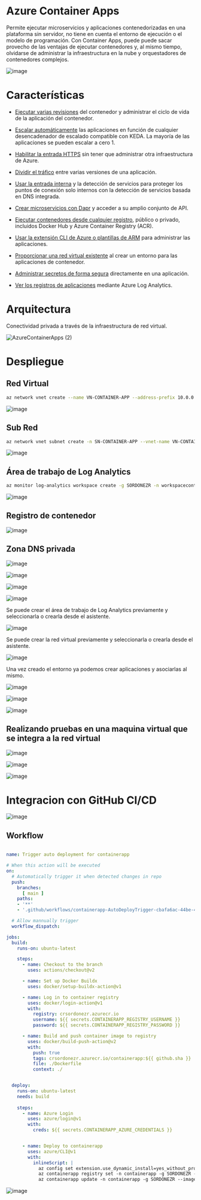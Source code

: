 # Azure Container Apps

Permite ejecutar microservicios y aplicaciones contenedorizadas en una plataforma sin servidor, no tiene en cuenta el entorno de ejecución o el modelo de programación. Con Container Apps, puede puede sacar provecho de las ventajas de ejecutar contenedores y, al mismo tiempo, olvidarse de administrar la infraestructura en la nube y orquestadores de contenedores complejos.

![image](https://user-images.githubusercontent.com/17581842/179627943-0f43598b-e6cb-4fd5-89de-12a155109e50.png)

# Características

- [Ejecutar varias revisiones](https://docs.microsoft.com/es-mx/azure/container-apps/application-lifecycle-management) del contenedor y administrar el ciclo de vida de la aplicación del contenedor.

- [Escalar automáticamente](https://docs.microsoft.com/es-mx/azure/container-apps/scale-app) las aplicaciones en función de cualquier desencadenador de escalado compatible con KEDA. La mayoría de las aplicaciones se pueden escalar a cero 1.

- [Habilitar la entrada HTTPS](https://docs.microsoft.com/es-mx/azure/container-apps/ingress?tabs=bash) sin tener que administrar otra infraestructura de Azure.

- [Dividir el tráfico](https://docs.microsoft.com/es-mx/azure/container-apps/revisions) entre varias versiones de una aplicación.

- [Usar la entrada interna](https://docs.microsoft.com/es-mx/azure/container-apps/connect-apps?tabs=bash) y la detección de servicios para proteger los puntos de conexión solo internos con la detección de servicios basada en DNS integrada.

- [Crear microservicios con Dapr](https://docs.microsoft.com/es-mx/azure/container-apps/microservices) y acceder a su amplio conjunto de API.

- [Ejecutar contenedores desde cualquier registro](https://docs.microsoft.com/es-mx/azure/container-apps/containers), público o privado, incluidos Docker Hub y Azure Container Registry (ACR).

- [Usar la extensión CLI de Azure o plantillas de ARM](https://docs.microsoft.com/es-mx/azure/container-apps/get-started?tabs=bash) para administrar las aplicaciones.

- [Proporcionar una red virtual existente](https://docs.microsoft.com/es-mx/azure/container-apps/vnet-custom?tabs=bash&pivots=azure-portal) al crear un entorno para las aplicaciones de contenedor.

- [Administrar secretos de forma segura](https://docs.microsoft.com/es-mx/azure/container-apps/manage-secrets?tabs=arm-template) directamente en una aplicación.

- [Ver los registros de aplicaciones](https://docs.microsoft.com/es-mx/azure/container-apps/monitor?tabs=bash) mediante Azure Log Analytics.

# Arquitectura

Conectividad privada a través de la infraestructura de red virtual.

![AzureContainerApps (2)](https://user-images.githubusercontent.com/17581842/179628279-0648eb25-5b03-4b47-91aa-a008eb29a0b8.png)


# Despliegue

## Red Virtual

```bash
az network vnet create --name VN-CONTAINER-APP --address-prefix 10.0.0.0/16 --resource-group SORDONEZR --subnet-name default
```

![image](https://user-images.githubusercontent.com/17581842/179633862-5050c6b9-1417-47e8-83a3-52ce20908b7f.png)

## Sub Red

```bash
az network vnet subnet create -n SN-CONTAINER-APP --vnet-name VN-CONTAINER-APP -g SORDONEZR --address-prefixes "10.0.0.0/23"
```

![image](https://user-images.githubusercontent.com/17581842/179634108-c7ea6019-94be-44de-8257-2075d9619bfd.png)

## Área de trabajo de Log Analytics

```bash
az monitor log-analytics workspace create -g SORDONEZR -n workspacecontainerapp -l eastus
```
![image](https://user-images.githubusercontent.com/17581842/179634583-b67886b6-2596-458f-8e30-6ccb6d436f76.png)

## Registro de contenedor

![image](https://user-images.githubusercontent.com/17581842/179634654-47b09896-fa31-489a-9ace-499fa6872621.png)

## Zona DNS privada

![image](https://user-images.githubusercontent.com/17581842/182390595-37b170b5-e40a-48c8-b419-8579236acde8.png)

![image](https://user-images.githubusercontent.com/17581842/179634763-3c1ecd42-4579-4726-9c27-565a11e2b642.png)

![image](https://user-images.githubusercontent.com/17581842/179634811-6633c767-8dc7-4622-817c-42f55f3c8297.png)


![image](https://user-images.githubusercontent.com/17581842/179631367-fb3e88f7-c308-4cdb-a1d2-70cbb0382570.png)

Se puede crear el área de trabajo de Log Analytics previamente y seleccionarla o crearla desde el asistente.

![image](https://user-images.githubusercontent.com/17581842/179631463-b696ae8b-2f38-4be0-a398-09677652674b.png)

Se puede crear la red virtual previamente y seleccionarla o crearla desde el asistente.

![image](https://user-images.githubusercontent.com/17581842/179631678-809d708b-9d53-4122-8c85-6a90599de7e9.png)

Una vez creado el entorno ya podemos crear aplicaciones y asociarlas al mismo.

![image](https://user-images.githubusercontent.com/17581842/179632290-3d6aca85-fc87-4a6a-bf65-826fbacacfef.png)

![image](https://user-images.githubusercontent.com/17581842/179632459-19626134-6691-4c79-9d55-dc315159527d.png)

![image](https://user-images.githubusercontent.com/17581842/179632587-973202cc-a278-42a9-9b09-0f538a376a5e.png)

## Realizando pruebas en una maquina virtual que se integra a la red virtual

![image](https://user-images.githubusercontent.com/17581842/179635126-f2eb7a3f-8e81-4ffc-9c7f-533c0fb1ed82.png)

![image](https://user-images.githubusercontent.com/17581842/179635013-0b4bc60e-e6ae-4c81-84d6-1c359dfbb512.png)

![image](https://user-images.githubusercontent.com/17581842/179635067-cebd9ab4-8cc4-4a92-b538-197f59aa96aa.png)


# Integracion con GitHub CI/CD

![image](https://user-images.githubusercontent.com/17581842/179635455-36555f56-a2b2-43cc-8796-1106b430c7e3.png)

## Workflow

```yml

name: Trigger auto deployment for containerapp

# When this action will be executed
on:
  # Automatically trigger it when detected changes in repo
  push:
    branches: 
      [ main ]
    paths:
    - '**'
    - '.github/workflows/containerapp-AutoDeployTrigger-cbafa6ac-44be-42d6-bb0f-225327d5c843.yml'

  # Allow mannually trigger 
  workflow_dispatch:      

jobs:
  build:
    runs-on: ubuntu-latest

    steps:
      - name: Checkout to the branch
        uses: actions/checkout@v2

      - name: Set up Docker Buildx
        uses: docker/setup-buildx-action@v1

      - name: Log in to container registry
        uses: docker/login-action@v1
        with:
          registry: crsordonezr.azurecr.io
          username: ${{ secrets.CONTAINERAPP_REGISTRY_USERNAME }}
          password: ${{ secrets.CONTAINERAPP_REGISTRY_PASSWORD }}

      - name: Build and push container image to registry
        uses: docker/build-push-action@v2
        with:
          push: true
          tags: crsordonezr.azurecr.io/containerapp:${{ github.sha }}
          file: ./Dockerfile
          context: ./


  deploy:
    runs-on: ubuntu-latest
    needs: build
    
    steps:
      - name: Azure Login
        uses: azure/login@v1
        with:
          creds: ${{ secrets.CONTAINERAPP_AZURE_CREDENTIALS }}


      - name: Deploy to containerapp
        uses: azure/CLI@v1
        with:
          inlineScript: |
            az config set extension.use_dynamic_install=yes_without_prompt
            az containerapp registry set -n containerapp -g SORDONEZR --server crsordonezr.azurecr.io --username  ${{ secrets.CONTAINERAPP_REGISTRY_USERNAME }} --password ${{ secrets.CONTAINERAPP_REGISTRY_PASSWORD }}
            az containerapp update -n containerapp -g SORDONEZR --image crsordonezr.azurecr.io/containerapp:${{ github.sha }}

```
![image](https://user-images.githubusercontent.com/17581842/179636141-98af181a-59a8-4936-a11a-6060d7449588.png)



